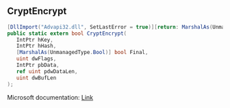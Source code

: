 ## CryptEncrypt

```csharp
[DllImport("Advapi32.dll", SetLastError = true)][return: MarshalAs(UnmanagedType.Bool)]
public static extern bool CryptEncrypt(
   IntPtr hKey,
   IntPtr hHash,
   [MarshalAs(UnmanagedType.Bool)] bool Final,
   uint dwFlags,
   IntPtr pbData,
   ref uint pdwDataLen,
   uint dwBufLen
);
```

Microsoft documentation: [Link](https://docs.microsoft.com/en-us/windows/win32/api/wincrypt/nf-wincrypt-cryptencrypt)
